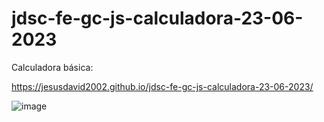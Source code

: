 # jdsc-fe-gc-js-calculadora-23-06-2023

Calculadora básica: 

https://jesusdavid2002.github.io/jdsc-fe-gc-js-calculadora-23-06-2023/

![image](https://github.com/JesusDavid2002/jdsc-fe-gc-js-calculadora-23-06-2023/assets/82532848/fe2d861c-4cba-4fe9-a1fd-87d0429aa47a)
